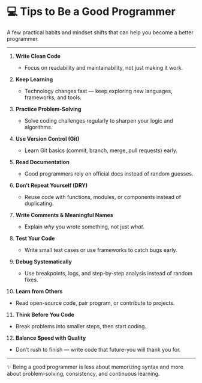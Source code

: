 # 💻 Tips to Be a Good Programmer

A few practical habits and mindset shifts that can help you become a better programmer.

---

1. **Write Clean Code**  
   - Focus on readability and maintainability, not just making it work.  

2. **Keep Learning**  
   - Technology changes fast — keep exploring new languages, frameworks, and tools.  

3. **Practice Problem-Solving**  
   - Solve coding challenges regularly to sharpen your logic and algorithms.  

4. **Use Version Control (Git)**  
   - Learn Git basics (commit, branch, merge, pull requests) early.  

5. **Read Documentation**  
   - Good programmers rely on official docs instead of random guesses.  

6. **Don’t Repeat Yourself (DRY)**  
   - Reuse code with functions, modules, or components instead of duplicating.  

7. **Write Comments & Meaningful Names**  
   - Explain *why* you wrote something, not just *what*.  

8. **Test Your Code**  
   - Write small test cases or use frameworks to catch bugs early.  

9. **Debug Systematically**  
   - Use breakpoints, logs, and step-by-step analysis instead of random fixes.  

10. **Learn from Others**  
   - Read open-source code, pair program, or contribute to projects.  

11. **Think Before You Code**  
   - Break problems into smaller steps, then start coding.  

12. **Balance Speed with Quality**  
   - Don’t rush to finish — write code that future-you will thank you for.  

---

✨ Being a good programmer is less about memorizing syntax and more about problem-solving, consistency, and continuous learning.
